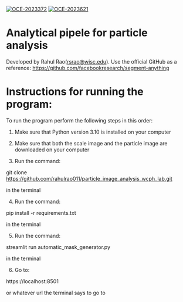 [![OCE-2023372](https://img.shields.io/badge/NSF-2023372-blue.svg)](https://www.nsf.gov/awardsearch/showAward?AWD_ID=2023372) [![OCE-2023621](https://img.shields.io/badge/NSF-2023621-blue.svg)](https://www.nsf.gov/awardsearch/showAward?AWD_ID=2023621)

# Analytical pipele for particle analysis

Developed by Rahul Rao(<rsrao@wisc.edu>). 
Use the official GitHub as a reference: https://github.com/facebookresearch/segment-anything

# Instructions for running the program:

To run the program perform the following steps in this order:

1) Make sure that Python version 3.10 is installed on your computer

2) Make sure that both the scale image and the particle image are downloaded on your computer

3) Run the command:

git clone https://github.com/rahulrao011/particle_image_analysis_wcph_lab.git

in the terminal

4) Run the command:

pip install -r requirements.txt

in the terminal

5) Run the command:

streamlit run automatic_mask_generator.py

in the terminal

6) Go to:

https://localhost:8501

or whatever url the terminal says to go to
